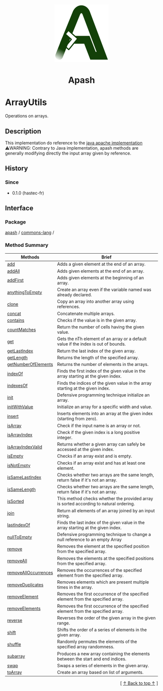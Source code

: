 
<div align='center' id='apash-top'>
  <a href='https://github.com/hastec-fr/apash'>
    <img alt='apash-logo' src='../../../../../assets/apash-logo.svg'/>
  </a>

  # Apash
</div>


 <!-- @class -->
# ArrayUtils
Operations on arrays.
## Description
   This implementation do reference to the [java apache implementation](https://commons.apache.org/proper/commons-lang/javadocs/api-release/index.html)<br/>
   ⚠️WARNING: Contrary to Java implementation, apash methods are generally modifying directly the input array given by reference.

## History
### Since
  * 0.1.0 (hastec-fr)

## Interface
### Package
<!-- apash.packageBegin -->
[apash](../../apash.md) / [commons-lang](../commons-lang.md) / 
<!-- apash.packageEnd -->
 
### Method Summary
<!-- apash.summaryTableBegin -->
| Methods                  | Brief                                 |
|--------------------------|---------------------------------------|
|[add](ArrayUtils/add.md)|Adds a given element at the end of an array.|
|[addAll](ArrayUtils/addAll.md)|Adds given elements at the end of an array.|
|[addFirst](ArrayUtils/addFirst.md)|Adds given elements at the beginning of an array.|
|[anythingToEmpty](ArrayUtils/anythingToEmpty.md)|Create an array even if the variable named was already declared.|
|[clone](ArrayUtils/clone.md)|Copy an array into another array using references.|
|[concat](ArrayUtils/concat.md)|Concatenate multiple arrays.|
|[contains](ArrayUtils/contains.md)|Checks if the value is in the given array.|
|[countMatches](ArrayUtils/countMatches.md)|Return the number of cells having the given value.|
|[get](ArrayUtils/get.md)|Gets the nTh element of an array or a default value if the index is out of bounds.|
|[getLastIndex](ArrayUtils/getLastIndex.md)|Return the last index of the given array.|
|[getLength](ArrayUtils/getLength.md)|Returns the length of the specified array.|
|[getNumberOfElements](ArrayUtils/getNumberOfElements.md)|Returns the number of elements in the arrays.|
|[indexOf](ArrayUtils/indexOf.md)|Finds the first index of the given value in the array starting at the given index.|
|[indexesOf](ArrayUtils/indexesOf.md)|Finds the indices of the given value in the array starting at the given index.|
|[init](ArrayUtils/init.md)|Defensive programming technique initialize an array.|
|[initWithValue](ArrayUtils/initWithValue.md)|Initialize an array for a specific width and value.|
|[insert](ArrayUtils/insert.md)|Inserts elements into an array at the given index (starting from zero).|
|[isArray](ArrayUtils/isArray.md)|Check if the input name is an array or not.|
|[isArrayIndex](ArrayUtils/isArrayIndex.md)|Check if the given index is a long positive integer.|
|[isArrayIndexValid](ArrayUtils/isArrayIndexValid.md)|Returns whether a given array can safely be accessed at the given index.|
|[isEmpty](ArrayUtils/isEmpty.md)|Checks if an array exist and is empty.|
|[isNotEmpty](ArrayUtils/isNotEmpty.md)|Checks if an array exist and has at least one element.|
|[isSameLastIndex](ArrayUtils/isSameLastIndex.md)|Checks whether two arrays are the same length, return false if it's not an array.|
|[isSameLength](ArrayUtils/isSameLength.md)|Checks whether two arrays are the same length, return false if it's not an array.|
|[isSorted](ArrayUtils/isSorted.md)|This method checks whether the provided array is sorted according to natural ordering.|
|[join](ArrayUtils/join.md)|Return all elements of an array joined by an input string.|
|[lastIndexOf](ArrayUtils/lastIndexOf.md)|Finds the last index of the given value in the array starting at the given index.|
|[nullToEmpty](ArrayUtils/nullToEmpty.md)|Defensive programming technique to change a null reference to an empty Array|
|[remove](ArrayUtils/remove.md)|Removes the element at the specified position from the specified array.|
|[removeAll](ArrayUtils/removeAll.md)|Removes the elements at the specified positions from the specified array.|
|[removeAllOccurrences](ArrayUtils/removeAllOccurrences.md)|Removes the occurrences of the specified element from the specified array.|
|[removeDuplicates](ArrayUtils/removeDuplicates.md)|Removes elements which are present multiple times in the array.|
|[removeElement](ArrayUtils/removeElement.md)|Removes the first occurrence of the specified element from the specified array.|
|[removeElements](ArrayUtils/removeElements.md)|Removes the first occurrence of the specified element from the specified array.|
|[reverse](ArrayUtils/reverse.md)|Reverses the order of the given array in the given range.|
|[shift](ArrayUtils/shift.md)|Shifts the order of a series of elements in the given array.|
|[shuffle](ArrayUtils/shuffle.md)|Randomly permutes the elements of the specified array randomness.|
|[subarray](ArrayUtils/subarray.md)|Produces a new array containing the elements between the start and end indices.|
|[swap](ArrayUtils/swap.md)|Swaps a series of elements in the given array.|
|[toArray](ArrayUtils/toArray.md)|Create an array based on list of arguments.|
<!-- apash.summaryTableEnd -->

  <div align='right'>[ <a href='#apash-top'>↑ Back to top ↑</a> ]</div>

